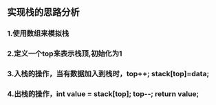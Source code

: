 ## 实现栈的思路分析

### 1.使用数组来模拟栈

### 2.定义一个top来表示栈顶,初始化为1

### 3.入栈的操作，当有数据加入到栈时，top++; stack[top]=data;

### 4.出栈的操作，int value = stack[top]; top--; return value;